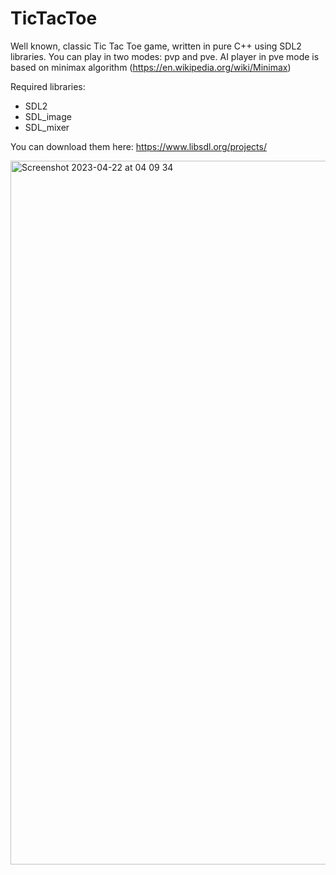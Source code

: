# TicTacToe

Well known, classic Tic Tac Toe game, written in pure C++ using SDL2 libraries. 
You can play in two modes: pvp and pve. 
AI player in pve mode is based on minimax algorithm (https://en.wikipedia.org/wiki/Minimax)

Required libraries:
- SDL2
- SDL_image
- SDL_mixer

You can download them here: https://www.libsdl.org/projects/

<img width="1126" alt="Screenshot 2023-04-22 at 04 09 34" src="https://user-images.githubusercontent.com/122737837/233757625-fefa4f1a-42fc-4a82-a7a9-65667f154504.png">
